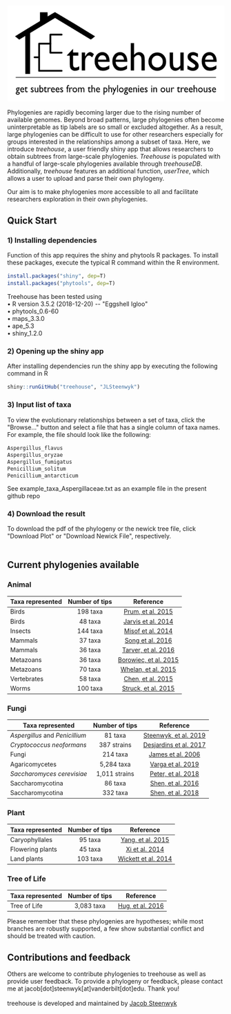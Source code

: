 ![](www/treehouse_logo.png)

Phylogenies are rapidly becoming larger due to the rising number of available genomes. Beyond broad patterns, large phylogenies often become uninterpretable as tip labels are so small or excluded altogether. As a result, large phylogenies can be difficult to use for other researchers especially for groups interested in the relationships among a subset of taxa. Here, we introduce <i>treehouse</i>, a user friendly shiny app that allows researchers to obtain subtrees from large-scale phylogenies. <i>Treehouse</i> is populated with a handful of large-scale phylogenies available through <i>treehouseDB</i>. Additionally, <i>treehouse</i> features an additional function, <i>userTree</i>, which allows a user to upload and parse their own phylogeny.

Our aim is to make phylogenies more accessible to all and facilitate researchers exploration in their own phylogenies. 

## Quick Start

### 1) Installing dependencies
Function of this app requires the shiny and phytools R packages. To install these packages, execute the typical R command within the R environment.
```R
install.packages("shiny", dep=T)
install.packages("phytools", dep=T)
```
Treehouse has been tested using<br />
• R version 3.5.2 (2018-12-20) -- "Eggshell Igloo"<br />
• phytools_0.6-60<br />
• maps_3.3.0<br />
• ape_5.3<br />
• shiny_1.2.0<br />

### 2) Opening up the shiny app
After installing dependencies run the shiny app by executing the following command in R
```R
shiny::runGitHub("treehouse", "JLSteenwyk")
```

### 3) Input list of taxa
To view the evolutionary relationships between a set of taxa, click the "Browse..." button and select a file that has a single column of taxa names. For example, the file should look like the following:
```
Aspergillus_flavus
Aspergillus_oryzae
Aspergillus_fumigatus
Penicillium_solitum
Penicillium_antarcticum
```
See example_taxa_Aspergillaceae.txt as an example file in the present github repo

### 4) Download the result
To download the pdf of the phylogeny or the newick tree file, click "Download Plot" or "Download Newick File", respectively.
<br /><br />

## Current phylogenies available

### Animal
| Taxa represented                | Number of tips           | Reference                                                                                                               |
| ------------------------------- |:------------------------:| :---------------------------------------------------------------------------------------------------------------------: |
| Birds                           | 198 taxa                 | [Prum, et al. 2015](https://www.nature.com/articles/nature15697)                                                        |
| Birds                           | 48 taxa                  | [Jarvis et al. 2014](http://science.sciencemag.org/content/346/6215/1320)                                               |
| Insects                         | 144 taxa                 | [Misof et al. 2014](http://science.sciencemag.org/content/346/6210/763)                                                 |
| Mammals                         | 37 taxa                  | [Song et al. 2016](https://www.pnas.org/content/109/37/14942)                                                           |
| Mammals                         | 36 taxa                  | [Tarver, et al. 2016](https://academic.oup.com/gbe/article/8/2/330/2574016)                                             |
| Metazoans                       | 36 taxa                  | [Borowiec, et al. 2015](https://bmcgenomics.biomedcentral.com/articles/10.1186/s12864-015-2146-4)                       |
| Metazoans                       | 70 taxa                  | [Whelan, et al. 2015](https://www.pnas.org/content/112/18/5773)                                                         |
| Vertebrates                     | 58 taxa                  | [Chen, et al. 2015](https://academic.oup.com/sysbio/article/64/6/1104/1669963)                                          |
| Worms                           | 100 taxa                 | [Struck, et al. 2015](https://www.cell.com/current-biology/fulltext/S0960-9822(15)00672-7?code=cell-site)               |

### Fungi
| Taxa represented                | Number of tips           | Reference                                                                       |
| ------------------------------- |:------------------------:| :-----------------------------------------------------------------------------: |
| *Aspergillus* and *Penicillium* | 81 taxa                  | [Steenwyk, et al. 2019](https://mbio.asm.org/content/10/4/e00925-19)       |
| *Cryptococcus neoformans*       | 387 strains              | [Desjardins et al. 2017](https://genome.cshlp.org/content/27/7/1207.short)      |
| Fungi                           | 214 taxa                 | [James et al. 2006](https://www.nature.com/articles/nature05110)                |
| Agaricomycetes                  | 5,284 taxa               | [Varga et al. 2019](https://www.nature.com/articles/s41559-019-0834-1)          |
| *Saccharomyces cerevisiae*      | 1,011 strains            | [Peter, et al. 2018](https://www.nature.com/articles/s41586-018-0030-5)         |
| Saccharomycotina                | 86 taxa                  | [Shen, et al. 2016](http://www.g3journal.org/content/6/12/3927.abstract)        |
| Saccharomycotina                | 332 taxa                 | [Shen, et al. 2018](https://www.cell.com/cell/fulltext/S0092-8674(18)31332-1)   |

### Plant
| Taxa represented                | Number of tips           | Reference                                                                       |
| ------------------------------- |:------------------------:| :-----------------------------------------------------------------------------: |
| Caryophyllales                  | 95 taxa                  | [Yang, et al. 2015](https://academic.oup.com/mbe/article/32/8/2001/2925547)     |
| Flowering plants                | 45 taxa                  | [Xi et al. 2014](https://academic.oup.com/sysbio/article/63/6/919/2847851)      |
| Land plants                     | 103 taxa                 | [Wickett et al. 2014](https://www.pnas.org/content/111/45/E4859)                |

### Tree of Life
| Taxa represented                | Number of tips           | Reference                                                                       |
| ------------------------------- |:------------------------:| :-----------------------------------------------------------------------------: |
| Tree of Life                    | 3,083 taxa               | [Hug, et al. 2016](https://www.nature.com/articles/nmicrobiol201648)            |

Please remember that these phylogenies are hypotheses; while most branches are robustly supported, a few show substantial conflict and should be treated with caution.

## Contributions and feedback
Others are welcome to contribute phylogenies to treehouse as well as provide user feedback. To provide a phylogeny or feedback, please contact me at jacob[dot]steenwyk[at]vanderbilt[dot]edu. Thank you!
<br />
<br />
treehouse is developed and maintained by [Jacob Steenwyk](https://jlsteenwyk.github.io/)

